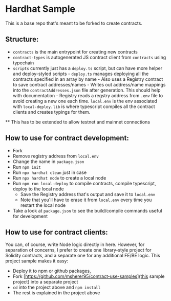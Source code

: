 # Hardhat Sample

This is a base repo that's meant to be forked to create contracts.

## Structure:

-   `contracts` is the main entrypoint for creating new contracts
-   `contract-types` is autogenerated JS contract client from `contracts` using typechain
-   `scripts` currently just has a `deploy.ts` script, but can have more helper and deploy-styled scripts - `deploy.ts` manages deploying all the contracts specified in an array by name - Also uses a Registry contract to save contract addresses/names - Writes out address/name mappings into the `contractAddresses.json` file after generation. This should help with documentation - Registry reads a regstry address from `.env` file to avoid creating a new one each time. `local.env` is the env associated with `local-deploy`.
    `lib` is where typescript compiles all the contract clients and creates typings for them.

\*\* This has to be extended to allow testnet and mainnet connections

## How to use for contract development:

-   Fork
-   Remove registry address from `local.env`
-   Change the name in `package.json`
-   Run `npm init`
-   Run `npx hardhat clean` just in case
-   Run `npx hardhat node` to create a local node
-   Run `npm run local-deploy` to compile contracts, compile typescript, deploy to the local node
    -   Save the Registry address that's output and save it to `local.env`
    -   Note that you'll have to erase it from `local.env` every time you restart the local node
-   Take a look at `package.json` to see the build/compile commands useful for development

## How to use for contract clients:

You can, of course, write Node logic directly in here. However, for separation of concerns, I prefer to create one library-style project
for Solidity contracts, and a separate one for any additional FE/BE logic. This project sample makes it easy:

-   Deploy it to npm or github packages,
-   Fork [https://github.com/msherer95/contract-use-samples](this sample project) into a separate project
-   `cd` into the project above and `npm install`
-   The rest is explained in the project above
